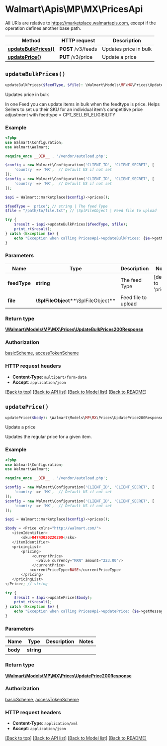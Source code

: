 # Walmart\Apis\MP\MX\PricesApi  
All URIs are relative to https://marketplace.walmartapis.com, except if the operation defines another base path.

| Method | HTTP request | Description |
| ------------- | ------------- | ------------- |
| [**updateBulkPrices()**](#updateBulkPrices) | **POST** /v3/feeds | Updates price in bulk |
| [**updatePrice()**](#updatePrice) | **PUT** /v3/price | Update a price |


## `updateBulkPrices()`

```php
updateBulkPrices($feedType, $file): \Walmart\Models\MP\MX\Prices\UpdateBulkPrices200Response
```
Updates price in bulk

In one Feed you can update items in bulk when the feedtype is price. Helps Sellers to set up their SKU for an individual item’s competitive price adjustment with feedtype = CPT_SELLER_ELIGIBILITY

### Example

```php
<?php
use Walmart\Configuration;
use Walmart\Walmart;

require_once __DIR__ . '/vendor/autoload.php';

$config = new Walmart\Configuration('CLIENT_ID', 'CLIENT_SECRET', [
    'country' => 'MX',  // Default US if not set
]);
$config = new Walmart\Configuration('CLIENT_ID', 'CLIENT_SECRET', [
    'country' => 'MX',  // Default US if not set
]);

$api = Walmart::marketplace($config)->prices();

$feedType = 'price'; // string | The feed Type
$file = "/path/to/file.txt"; // \SplFileObject | Feed file to upload

try {
    $result = $api->updateBulkPrices($feedType, $file);
    print_r($result);
} catch (Exception $e) {
    echo "Exception when calling PricesApi->updateBulkPrices: {$e->getMessage()}\n";
}
```

### Parameters
| Name | Type | Description  | Notes |
| ------------- | ------------- | ------------- | ------------- |
| **feedType** | **string**| The feed Type | [default to 'price'] |
| **file** | **\SplFileObject****\SplFileObject**| Feed file to upload | |


### Return type

[**\Walmart\Models\MP\MX\Prices\UpdateBulkPrices200Response**](../Model/UpdateBulkPrices200Response.md)

### Authorization

[basicScheme](../../README.md#basicScheme), [accessTokenScheme](../../README.md#accessTokenScheme)

### HTTP request headers

- **Content-Type**: `multipart/form-data`
- **Accept**: `application/json`

[[Back to top]](#) [[Back to API list]](../../../../README.md#supported-apis)
[[Back to Model list]](../../../Models/MP/MX)
[[Back to README]](../../../../README.md)

## `updatePrice()`

```php
updatePrice($body): \Walmart\Models\MP\MX\Prices\UpdatePrice200Response
```
Update a price

Updates the regular price for a given item.

### Example

```php
<?php
use Walmart\Configuration;
use Walmart\Walmart;

require_once __DIR__ . '/vendor/autoload.php';

$config = new Walmart\Configuration('CLIENT_ID', 'CLIENT_SECRET', [
    'country' => 'MX',  // Default US if not set
]);
$config = new Walmart\Configuration('CLIENT_ID', 'CLIENT_SECRET', [
    'country' => 'MX',  // Default US if not set
]);

$api = Walmart::marketplace($config)->prices();

$body = <Price xmlns="http://walmart.com/">
   <itemIdentifier>
       <sku>04743020220299</sku>
   </itemIdentifier>
   <pricingList>
       <pricing>
            <currentPrice>
              <value currency="MXN" amount="223.00"/>
            </currentPrice>
           <currentPriceType>BASE</currentPriceType>
       </pricing>
   </pricingList>
</Price>; // string

try {
    $result = $api->updatePrice($body);
    print_r($result);
} catch (Exception $e) {
    echo "Exception when calling PricesApi->updatePrice: {$e->getMessage()}\n";
}
```

### Parameters
| Name | Type | Description  | Notes |
| ------------- | ------------- | ------------- | ------------- |
| **body** | **string**|  | |


### Return type

[**\Walmart\Models\MP\MX\Prices\UpdatePrice200Response**](../Model/UpdatePrice200Response.md)

### Authorization

[basicScheme](../../README.md#basicScheme), [accessTokenScheme](../../README.md#accessTokenScheme)

### HTTP request headers

- **Content-Type**: `application/xml`
- **Accept**: `application/json`

[[Back to top]](#) [[Back to API list]](../../../../README.md#supported-apis)
[[Back to Model list]](../../../Models/MP/MX)
[[Back to README]](../../../../README.md)
